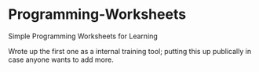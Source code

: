 Programming-Worksheets
======================

Simple Programming Worksheets for Learning


Wrote up the first one as a internal training tool; putting this up publically in case anyone wants to add more.
